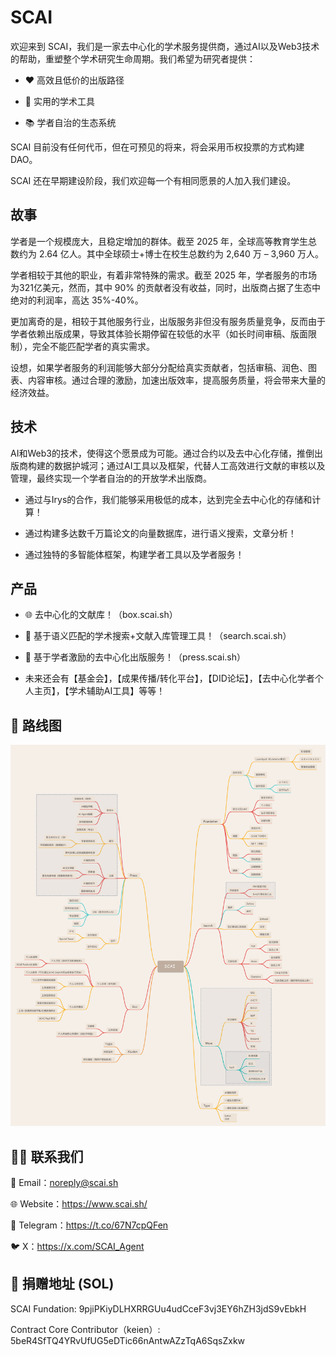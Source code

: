 # SCAI

欢迎来到 SCAI，我们是一家去中心化的学术服务提供商，通过AI以及Web3技术的帮助，重塑整个学术研究生命周期。我们希望为研究者提供：


- ❤️ 高效且低价的出版路径

- 🫴 实用的学术工具

- 📚 学者自治的生态系统


SCAI 目前没有任何代币，但在可预见的将来，将会采用币权投票的方式构建DAO。

SCAI 还在早期建设阶段，我们欢迎每一个有相同愿景的人加入我们建设。

## 故事

学者是一个规模庞大，且稳定增加的群体。截至 2025 年，全球高等教育学生总数约为 2.64 亿人。其中全球硕士+博士在校生总数约为 2,640 万 – 3,960 万人。

学者相较于其他的职业，有着非常特殊的需求。截至 2025 年，学者服务的市场为321亿美元，然而，其中 90% 的贡献者没有收益，同时，出版商占据了生态中绝对的利润率，高达 35%-40%。

更加离奇的是，相较于其他服务行业，出版服务非但没有服务质量竞争，反而由于学者依赖出版成果，导致其体验长期停留在较低的水平（如长时间审稿、版面限制），完全不能匹配学者的真实需求。

设想，如果学者服务的利润能够大部分分配给真实贡献者，包括审稿、润色、图表、内容审核。通过合理的激励，加速出版效率，提高服务质量，将会带来大量的经济效益。

## 技术

AI和Web3的技术，使得这个愿景成为可能。通过合约以及去中心化存储，推倒出版商构建的数据护城河；通过AI工具以及框架，代替人工高效进行文献的审核以及管理，最终实现一个学者自治的的开放学术出版商。

- 通过与Irys的合作，我们能够采用极低的成本，达到完全去中心化的存储和计算！


- 通过构建多达数千万篇论文的向量数据库，进行语义搜索，文章分析！


- 通过独特的多智能体框架，构建学者工具以及学者服务！
  


## 产品

- 🌐 去中心化的文献库！（box.scai.sh）
  
- 🧠 基于语义匹配的学术搜索+文献入库管理工具！（search.scai.sh）
  
- 🚀 基于学者激励的去中心化出版服务！（press.scai.sh）
  
- 未来还会有【基金会】，【成果传播/转化平台】，【DID论坛】，【去中心化学者个人主页】，【学术辅助AI工具】等等！
  

## 📂 路线图

![relationship](./static/cn.png)


## 🧑‍💻 联系我们

📧 Email：noreply@scai.sh

🌐 Website：https://www.scai.sh/

📢 Telegram：https://t.co/67N7cpQFen

🐦 X：https://x.com/SCAI_Agent


## 🎁 捐赠地址 (SOL)

SCAI Fundation:
9pjiPKiyDLHXRRGUu4udCceF3vj3EY6hZH3jdS9vEbkH

Contract Core Contributor（keien）:
5beR4SfTQ4YRvUfUG5eDTic66nAntwAZzTqA6SqsZxkw


